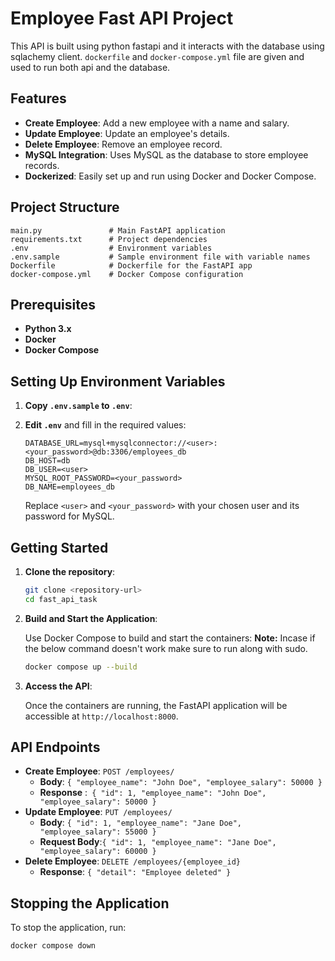 # Employee Fast API Project

This API is built using python fastapi and it interacts with the database using sqlachemy client. `dockerfile` and `docker-compose.yml` file are given and used to run both api and the database.

## Features

- **Create Employee**: Add a new employee with a name and salary.
- **Update Employee**: Update an employee's details.
- **Delete Employee**: Remove an employee record.
- **MySQL Integration**: Uses MySQL as the database to store employee records.
- **Dockerized**: Easily set up and run using Docker and Docker Compose.

## Project Structure

```
main.py               # Main FastAPI application
requirements.txt      # Project dependencies
.env                  # Environment variables
.env.sample           # Sample environment file with variable names
Dockerfile            # Dockerfile for the FastAPI app
docker-compose.yml    # Docker Compose configuration
```

## Prerequisites
- **Python 3.x**
- **Docker**
- **Docker Compose**

## Setting Up Environment Variables

1. **Copy `.env.sample` to `.env`**:


2. **Edit `.env`** and fill in the required values:

   ```env
   DATABASE_URL=mysql+mysqlconnector://<user>:<your_password>@db:3306/employees_db
   DB_HOST=db
   DB_USER=<user>
   MYSQL_ROOT_PASSWORD=<your_password>
   DB_NAME=employees_db
   ```

   Replace `<user>` and `<your_password>` with your chosen user and its password for MySQL.

## Getting Started

1. **Clone the repository**:

   ```bash
   git clone <repository-url>
   cd fast_api_task
   ```

2. **Build and Start the Application**:

   Use Docker Compose to build and start the containers:
   **Note:** Incase if the below command doesn't work make sure to run along with sudo.

   ```bash
   docker compose up --build
   ```

3. **Access the API**:

   Once the containers are running, the FastAPI application will be accessible at `http://localhost:8000`.

## API Endpoints

- **Create Employee**: `POST /employees/`
  - **Body**: `{ "employee_name": "John Doe", "employee_salary": 50000 }`
  - **Response** :` {
      "id": 1,
      "employee_name": "John Doe",
      "employee_salary": 50000
    }`
- **Update Employee**: `PUT /employees/`
  - **Body**: `{ "id": 1, "employee_name": "Jane Doe", "employee_salary": 55000 }`
  - **Request Body**:`{
      "id": 1,
      "employee_name": "Jane Doe",
      "employee_salary": 60000
    }`
- **Delete Employee**: `DELETE /employees/{employee_id}`
  - **Response**: `{
      "detail": "Employee deleted"
    }`

## Stopping the Application

To stop the application, run:

```bash
docker compose down
```
